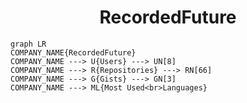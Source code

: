 <h1 align="center">RecordedFuture</h1>

```mermaid
graph LR
COMPANY_NAME{RecordedFuture}
COMPANY_NAME ---> U{Users} ---> UN[8]
COMPANY_NAME ---> R{Repositories} ---> RN[66]
COMPANY_NAME ---> G{Gists} ---> GN[3]
COMPANY_NAME ---> ML{Most Used<br>Languages}
```
